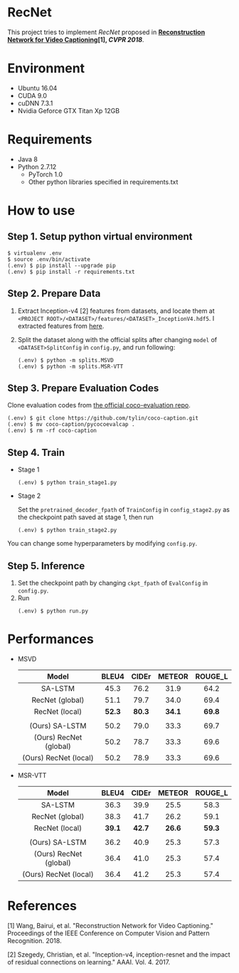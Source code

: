 # RecNet

This project tries to implement *RecNet* proposed in **[Reconstruction Network for Video Captioning](http://openaccess.thecvf.com/content_cvpr_2018/papers/Wang_Reconstruction_Network_for_CVPR_2018_paper.pdf)[1], *CVPR 2018***.



# Environment

* Ubuntu 16.04
* CUDA 9.0
* cuDNN 7.3.1
* Nvidia Geforce GTX Titan Xp 12GB


# Requirements

* Java 8
* Python 2.7.12
  * PyTorch 1.0
  * Other python libraries specified in requirements.txt



# How to use

## Step 1. Setup python virtual environment

```
$ virtualenv .env
$ source .env/bin/activate
(.env) $ pip install --upgrade pip
(.env) $ pip install -r requirements.txt
```


## Step 2. Prepare Data

1. Extract Inception-v4 [2] features from datasets, and locate them at `<PROJECT ROOT>/<DATASET>/features/<DATASET>_InceptionV4.hdf5`. I extracted features from [here](https://github.com/hobincar/pytorch-video-feature-extractor).

2. Split the dataset along with the official splits after changing `model` of `<DATASET>SplitConfig` in `config.py`, and run following:

   ```
   (.env) $ python -m splits.MSVD
   (.env) $ python -m splits.MSR-VTT
   ```
   

## Step 3. Prepare Evaluation Codes

Clone evaluation codes from [the official coco-evaluation repo](https://github.com/tylin/coco-caption).

   ```
   (.env) $ git clone https://github.com/tylin/coco-caption.git
   (.env) $ mv coco-caption/pycocoevalcap .
   (.env) $ rm -rf coco-caption
   ```

## Step 4. Train

* Stage 1

   ```
   (.env) $ python train_stage1.py
   ```

* Stage 2

   Set the `pretrained_decoder_fpath` of `TrainConfig` in `config_stage2.py` as the checkpoint path saved at stage 1, then run

   ```
   (.env) $ python train_stage2.py
   ```
   
You can change some hyperparameters by modifying `config.py`.


## Step 5. Inference

1. Set the checkpoint path by changing `ckpt_fpath` of `EvalConfig` in `config.py`.
2. Run
   ```
   (.env) $ python run.py
   ```


# Performances

* MSVD

  | Model | BLEU4 | CIDEr | METEOR | ROUGE_L |
  | :---: | :---: | :---: | :---: | :---: |
  | SA-LSTM | 45.3 | 76.2 | 31.9 | 64.2 |
  | RecNet (global) | 51.1 | 79.7 | 34.0 | 69.4 |
  | RecNet (local) | **52.3** | **80.3** | **34.1** | **69.8** |
  |  |  |  |  |
  | (Ours) SA-LSTM | 50.2	| 79.0 |	33.3 |	69.7 |
  | (Ours) RecNet (global) | 50.2 |	78.7 |	33.3 |	69.6 |
  | (Ours) RecNet (local) | 50.2 |	78.9 |	33.3 |	69.6 |


* MSR-VTT

  | Model | BLEU4 | CIDEr | METEOR | ROUGE_L |
  | :---: | :---: | :---: | :---: | :---: |
  | SA-LSTM | 36.3 | 39.9 | 25.5 | 58.3 |
  | RecNet (global) | 38.3 | 41.7 | 26.2 | 59.1 |
  | RecNet (local) | **39.1** | **42.7** | **26.6** | **59.3** |
  |  |  |  |  |
  | (Ours) SA-LSTM | 36.2	| 40.9 |	25.3 |	57.3 |
  | (Ours) RecNet (global) | 36.4 |	41.0	| 25.3	| 57.4 |
  | (Ours) RecNet (local) | 36.4 |	41.2 |	25.3 |	57.4 |


# References

[1] Wang, Bairui, et al. "Reconstruction Network for Video Captioning." Proceedings of the IEEE Conference on Computer Vision and Pattern Recognition. 2018.

[2] Szegedy, Christian, et al. "Inception-v4, inception-resnet and the impact of residual connections on learning." AAAI. Vol. 4. 2017.
